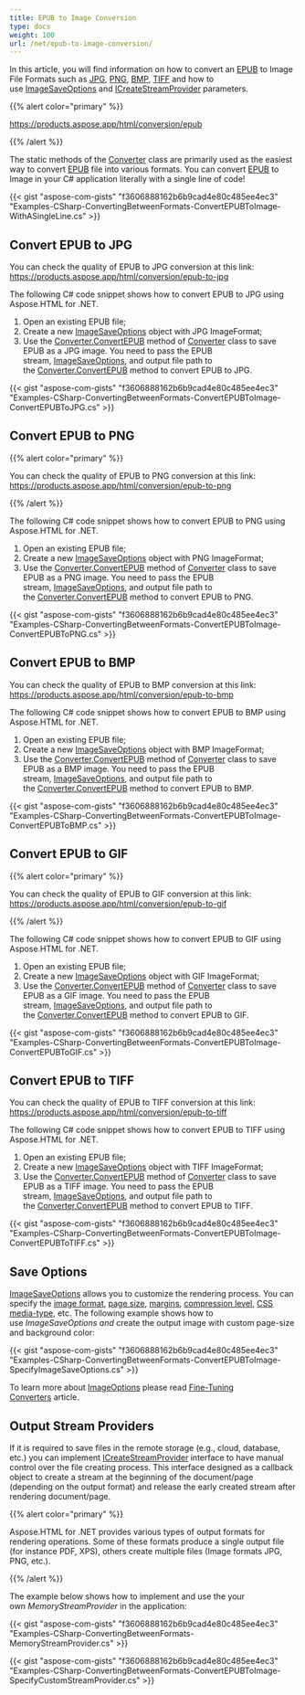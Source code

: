 ```yaml
---
title: EPUB to Image Conversion
type: docs
weight: 100
url: /net/epub-to-image-conversion/
---
```


In this article, you will find information on how to convert an [EPUB](https://en.wikipedia.org/wiki/EPUB) to Image File Formats such as [JPG](https://en.wikipedia.org/wiki/Image_file_formats#JPEG/JFIF), [PNG](https://en.wikipedia.org/wiki/Image_file_formats#PNG), [BMP](https://en.wikipedia.org/wiki/Image_file_formats#BMP), [TIFF](https://en.wikipedia.org/wiki/Image_file_formats#TIFF) and how to use [ImageSaveOptions](https://apireference.aspose.com/net/html/aspose.html.saving/imagesaveoptions) and [ICreateStreamProvider](https://apireference.aspose.com/net/html/aspose.html.io/icreatestreamprovider) parameters.

{{% alert color="primary" %}} 

<https://products.aspose.app/html/conversion/epub>

{{% /alert %}} 

The static methods of the [Converter](https://apireference.aspose.com/net/html/aspose.html.converters/converter) class are primarily used as the easiest way to convert [EPUB](https://en.wikipedia.org/wiki/EPUB) file into various formats. You can convert [EPUB](https://en.wikipedia.org/wiki/EPUB) to Image in your C# application literally with a single line of code!

{{< gist "aspose-com-gists" "f3606888162b6b9cad4e80c485ee4ec3" "Examples-CSharp-ConvertingBetweenFormats-ConvertEPUBToImage-WithASingleLine.cs" >}}
## **Convert EPUB to JPG**
You can check the quality of EPUB to JPG conversion at this link: <https://products.aspose.app/html/conversion/epub-to-jpg>

The following C# code snippet shows how to convert EPUB to JPG using Aspose.HTML for .NET.

1. Open an existing EPUB file;
1. Create a new [ImageSaveOptions](https://apireference.aspose.com/net/html/aspose.html.saving/imagesaveoptions) object with JPG ImageFormat;
1. Use the [Converter.ConvertEPUB](https://apireference.aspose.com/net/html/aspose.html.converters.converter/convertepub/methods/7) method of [Converter](https://apireference.aspose.com/net/html/aspose.html.converters/converter) class to save EPUB as a JPG image. You need to pass the EPUB stream, [ImageSaveOptions](https://apireference.aspose.com/net/html/aspose.html.saving/imagesaveoptions), and output file path to the [Converter.ConvertEPUB](https://apireference.aspose.com/net/html/aspose.html.converters.converter/convertepub/methods/7) method to convert EPUB to JPG.

{{< gist "aspose-com-gists" "f3606888162b6b9cad4e80c485ee4ec3" "Examples-CSharp-ConvertingBetweenFormats-ConvertEPUBToImage-ConvertEPUBToJPG.cs" >}}
## **Convert EPUB to PNG**
{{% alert color="primary" %}} 

You can check the quality of EPUB to PNG conversion at this link: <https://products.aspose.app/html/conversion/epub-to-png>

{{% /alert %}} 

The following C# code snippet shows how to convert EPUB to PNG using Aspose.HTML for .NET.

1. Open an existing EPUB file;
1. Create a new [ImageSaveOptions](https://apireference.aspose.com/net/html/aspose.html.saving/imagesaveoptions) object with PNG ImageFormat;
1. Use the [Converter.ConvertEPUB](https://apireference.aspose.com/net/html/aspose.html.converters.converter/convertepub/methods/7) method of [Converter](https://apireference.aspose.com/net/html/aspose.html.converters/converter) class to save EPUB as a PNG image. You need to pass the EPUB stream, [ImageSaveOptions](https://apireference.aspose.com/net/html/aspose.html.saving/imagesaveoptions), and output file path to the [Converter.ConvertEPUB](https://apireference.aspose.com/net/html/aspose.html.converters.converter/convertepub/methods/7) method to convert EPUB to PNG.

{{< gist "aspose-com-gists" "f3606888162b6b9cad4e80c485ee4ec3" "Examples-CSharp-ConvertingBetweenFormats-ConvertEPUBToImage-ConvertEPUBToPNG.cs" >}}
## **Convert EPUB to BMP**
You can check the quality of EPUB to BMP conversion at this link: <https://products.aspose.app/html/conversion/epub-to-bmp>

The following C# code snippet shows how to convert EPUB to BMP using Aspose.HTML for .NET.

1. Open an existing EPUB file;
1. Create a new [ImageSaveOptions](https://apireference.aspose.com/net/html/aspose.html.saving/imagesaveoptions) object with BMP ImageFormat;
1. Use the [Converter.ConvertEPUB](https://apireference.aspose.com/net/html/aspose.html.converters.converter/convertepub/methods/7) method of [Converter](https://apireference.aspose.com/net/html/aspose.html.converters/converter) class to save EPUB as a BMP image. You need to pass the EPUB stream, [ImageSaveOptions](https://apireference.aspose.com/net/html/aspose.html.saving/imagesaveoptions), and output file path to the [Converter.ConvertEPUB](https://apireference.aspose.com/net/html/aspose.html.converters.converter/convertepub/methods/7) method to convert EPUB to BMP.

{{< gist "aspose-com-gists" "f3606888162b6b9cad4e80c485ee4ec3" "Examples-CSharp-ConvertingBetweenFormats-ConvertEPUBToImage-ConvertEPUBToBMP.cs" >}}
## **Convert EPUB to GIF**


{{% alert color="primary" %}} 

You can check the quality of EPUB to GIF conversion at this link: <https://products.aspose.app/html/conversion/epub-to-gif>

{{% /alert %}} 

The following C# code snippet shows how to convert EPUB to GIF using Aspose.HTML for .NET.

1. Open an existing EPUB file;
1. Create a new [ImageSaveOptions](https://apireference.aspose.com/net/html/aspose.html.saving/imagesaveoptions) object with GIF ImageFormat;
1. Use the [Converter.ConvertEPUB](https://apireference.aspose.com/net/html/aspose.html.converters.converter/convertepub/methods/7) method of [Converter](https://apireference.aspose.com/net/html/aspose.html.converters/converter) class to save EPUB as a GIF image. You need to pass the EPUB stream, [ImageSaveOptions](https://apireference.aspose.com/net/html/aspose.html.saving/imagesaveoptions), and output file path to the [Converter.ConvertEPUB](https://apireference.aspose.com/net/html/aspose.html.converters.converter/convertepub/methods/7) method to convert EPUB to GIF.

{{< gist "aspose-com-gists" "f3606888162b6b9cad4e80c485ee4ec3" "Examples-CSharp-ConvertingBetweenFormats-ConvertEPUBToImage-ConvertEPUBToGIF.cs" >}}
## **Convert EPUB to TIFF**
You can check the quality of EPUB to TIFF conversion at this link: <https://products.aspose.app/html/conversion/epub-to-tiff>

The following C# code snippet shows how to convert EPUB to TIFF using Aspose.HTML for .NET.

1. Open an existing EPUB file;
1. Create a new [ImageSaveOptions](https://apireference.aspose.com/net/html/aspose.html.saving/imagesaveoptions) object with TIFF ImageFormat;
1. Use the [Converter.ConvertEPUB](https://apireference.aspose.com/net/html/aspose.html.converters.converter/convertepub/methods/7) method of [Converter](https://apireference.aspose.com/net/html/aspose.html.converters/converter) class to save EPUB as a TIFF image. You need to pass the EPUB stream, [ImageSaveOptions](https://apireference.aspose.com/net/html/aspose.html.saving/imagesaveoptions), and output file path to the [Converter.ConvertEPUB](https://apireference.aspose.com/net/html/aspose.html.converters.converter/convertepub/methods/7) method to convert EPUB to TIFF.

{{< gist "aspose-com-gists" "f3606888162b6b9cad4e80c485ee4ec3" "Examples-CSharp-ConvertingBetweenFormats-ConvertEPUBToImage-ConvertEPUBToTIFF.cs" >}}
## **Save Options**
[ImageSaveOptions](https://apireference.aspose.com/net/html/aspose.html.saving/imagesaveoptions) allows you to customize the rendering process. You can specify the [image format](https://apireference.aspose.com/net/html/aspose.html.rendering.image/imageformat), [page size](https://apireference.aspose.com/net/html/aspose.html.rendering/renderingoptions/properties/pagesetup), [margins](https://apireference.aspose.com/net/html/aspose.html.drawing/page/properties/margin), [compression level](https://apireference.aspose.com/net/html/aspose.html.rendering.image/compression), [CSS media-type](https://apireference.aspose.com/net/html/aspose.html.rendering/mediatype), etc. The following example shows how to use *ImageSaveOptions and* create the output image with custom page-size and background color:

{{< gist "aspose-com-gists" "f3606888162b6b9cad4e80c485ee4ec3" "Examples-CSharp-ConvertingBetweenFormats-ConvertEPUBToImage-SpecifyImageSaveOptions.cs" >}}

To learn more about [ImageOptions](https://apireference.aspose.com/net/html/aspose.html.saving/imagesaveoptions) please read [Fine-Tuning Converters](/html/net/fine-tuning-converters/) article.
## **Output Stream Providers**
If it is required to save files in the remote storage (e.g., cloud, database, etc.) you can implement [ICreateStreamProvider](https://apireference.aspose.com/net/html/aspose.html.io/icreatestreamprovider) interface to have manual control over the file creating process. This interface designed as a callback object to create a stream at the beginning of the document/page (depending on the output format) and release the early created stream after rendering document/page.

{{% alert color="primary" %}} 

Aspose.HTML for .NET provides various types of output formats for rendering operations. Some of these formats produce a single output file (for instance PDF, XPS), others create multiple files (Image formats JPG, PNG, etc.).

{{% /alert %}} 

The example below shows how to implement and use the your own *MemoryStreamProvider* in the application:

{{< gist "aspose-com-gists" "f3606888162b6b9cad4e80c485ee4ec3" "Examples-CSharp-ConvertingBetweenFormats-MemoryStreamProvider.cs" >}}

{{< gist "aspose-com-gists" "f3606888162b6b9cad4e80c485ee4ec3" "Examples-CSharp-ConvertingBetweenFormats-ConvertEPUBToImage-SpecifyCustomStreamProvider.cs" >}}
